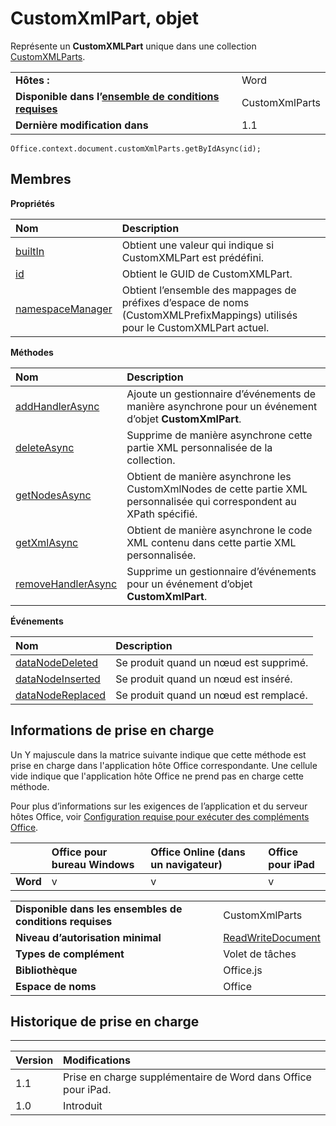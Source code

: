 
# <a name="customxmlpart-object"></a>CustomXmlPart, objet
Représente un **CustomXMLPart** unique dans une collection [CustomXMLParts](../../reference/shared/customxmlparts.customxmlparts.md).

|||
|:-----|:-----|
|**Hôtes :**|Word|
|**Disponible dans l’[ensemble de conditions requises](../../docs/overview/specify-office-hosts-and-api-requirements.md)**|CustomXmlParts|
|**Dernière modification dans**|1.1|

```
Office.context.document.customXmlParts.getByIdAsync(id);
```


## <a name="members"></a>Membres


**Propriétés**


|**Nom**|**Description**|
|:-----|:-----|
|[builtIn](../../reference/shared/customxmlpart.builtin.md)|Obtient une valeur qui indique si CustomXMLPart est prédéfini.|
|[id](../../reference/shared/customxmlpart.id.md)|Obtient le GUID de CustomXMLPart.|
|[namespaceManager](../../reference/shared/customxmlpart.namespacemanager.md)|Obtient l’ensemble des mappages de préfixes d’espace de noms (CustomXMLPrefixMappings) utilisés pour le CustomXMLPart actuel.|

**Méthodes**


|**Nom**|**Description**|
|:-----|:-----|
|[addHandlerAsync](../../reference/shared/customxmlpart.addhandlerasync.md)|Ajoute un gestionnaire d’événements de manière asynchrone pour un événement d’objet **CustomXmlPart**.|
|[deleteAsync](../../reference/shared/customxmlpart.deleteasync.md)|Supprime de manière asynchrone cette partie XML personnalisée de la collection.|
|[getNodesAsync](../../reference/shared/customxmlpart.getnodesasync.md)|Obtient de manière asynchrone les CustomXmlNodes de cette partie XML personnalisée qui correspondent au XPath spécifié.|
|[getXmlAsync](../../reference/shared/customxmlpart.getxmlasync.md)|Obtient de manière asynchrone le code XML contenu dans cette partie XML personnalisée.|
|[removeHandlerAsync](../../reference/shared/customxmlpart.removehandlerasync.md)|Supprime un gestionnaire d’événements pour un événement d’objet **CustomXmlPart**.|

**Événements**


|**Nom**|**Description**|
|:-----|:-----|
|[dataNodeDeleted](../../reference/shared/customxmlpart.datanodedeleted.event.md)|Se produit quand un nœud est supprimé.|
|[dataNodeInserted](../../reference/shared/customxmlpart.datanodeinserted.event.md)|Se produit quand un nœud est inséré.|
|[dataNodeReplaced](../../reference/shared/customxmlpart.datanodereplaced.event.md)|Se produit quand un nœud est remplacé.|

## <a name="support-details"></a>Informations de prise en charge


Un Y majuscule dans la matrice suivante indique que cette méthode est prise en charge dans l'application hôte Office correspondante. Une cellule vide indique que l'application hôte Office ne prend pas en charge cette méthode.

Pour plus d’informations sur les exigences de l’application et du serveur hôtes Office, voir [Configuration requise pour exécuter des compléments Office](../../docs/overview/requirements-for-running-office-add-ins.md).


||**Office pour bureau Windows**|**Office Online (dans un navigateur)**|**Office pour iPad**|
|:-----|:-----|:-----|:-----|
|**Word**|v|v|v|

|||
|:-----|:-----|
|**Disponible dans les ensembles de conditions requises**|CustomXmlParts|
|**Niveau d’autorisation minimal**|[ReadWriteDocument](../../docs/develop/requesting-permissions-for-api-use-in-content-and-task-pane-add-ins.md)|
|**Types de complément**|Volet de tâches|
|**Bibliothèque**|Office.js|
|**Espace de noms**|Office|

## <a name="support-history"></a>Historique de prise en charge



****


|**Version**|**Modifications**|
|:-----|:-----|
|1.1|Prise en charge supplémentaire de Word dans Office pour iPad.|
|1.0|Introduit|
